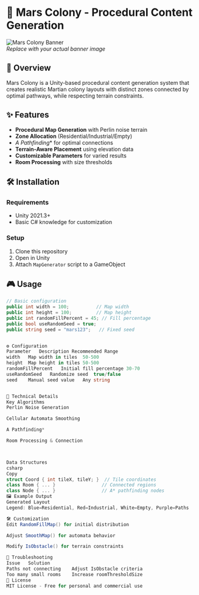 # 🚀 Mars Colony - Procedural Content Generation

![Mars Colony Banner](https://via.placeholder.com/1200x400/0D1117/FFFFFF?text=Mars+Colony+Procedural+Generation)  
*Replace with your actual banner image*

## 📖 Overview

Mars Colony is a Unity-based procedural content generation system that creates realistic Martian colony layouts with distinct zones connected by optimal pathways, while respecting terrain constraints.

## ✨ Features

- **Procedural Map Generation** with Perlin noise terrain
- **Zone Allocation** (Residential/Industrial/Empty)
- **A* Pathfinding** for optimal connections
- **Terrain-Aware Placement** using elevation data
- **Customizable Parameters** for varied results
- **Room Processing** with size thresholds

## 🛠️ Installation

### Requirements
- Unity 2021.3+
- Basic C# knowledge for customization

### Setup
1. Clone this repository
2. Open in Unity
3. Attach `MapGenerator` script to a GameObject

## 🎮 Usage

```csharp
// Basic configuration
public int width = 100;          // Map width
public int height = 100;         // Map height
public int randomFillPercent = 45; // Fill percentage
public bool useRandomSeed = true; 
public string seed = "mars123";   // Fixed seed


⚙️ Configuration
Parameter	Description	Recommended Range
width	Map width in tiles	50-500
height	Map height in tiles	50-500
randomFillPercent	Initial fill percentage	30-70
useRandomSeed	Randomize seed	true/false
seed	Manual seed value	Any string


🧠 Technical Details
Key Algorithms
Perlin Noise Generation

Cellular Automata Smoothing

A Pathfinding*

Room Processing & Connection



Data Structures
csharp
Copy
struct Coord { int tileX, tileY; }  // Tile coordinates
class Room { ... }                 // Connected regions
class Node { ... }                 // A* pathfinding nodes
🖼️ Example Output
Generated Layout
Legend: Blue=Residential, Red=Industrial, White=Empty, Purple=Paths

🛠 Customization
Edit RandomFillMap() for initial distribution

Adjust SmoothMap() for automata behavior

Modify IsObstacle() for terrain constraints

🚨 Troubleshooting
Issue	Solution
Paths not connecting	Adjust IsObstacle criteria
Too many small rooms	Increase roomThresholdSize
📜 License
MIT License - Free for personal and commercial use


